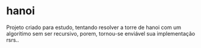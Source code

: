 # hanoi
Projeto criado para estudo, tentando resolver a torre de hanoi com um algoritimo sem ser recursivo,
porem, tornou-se enviável sua implementação rsrs..
